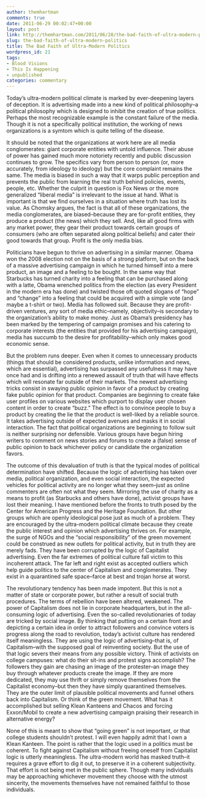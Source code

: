 ```yaml
---
author: themhartman
comments: true
date: 2011-06-29 00:02:47+00:00
layout: post
link: http://themhartman.com/2011/06/28/the-bad-faith-of-ultra-modern-politics/
slug: the-bad-faith-of-ultra-modern-politics
title: The Bad Faith of Ultra-Modern Politics
wordpress_id: 21
tags:
- Blood Visions
- This Is Happening
- unpublished
categories: commentary
---
```


Today’s ultra-modern political climate is marked by ever-deepening layers of deception. It is advertising made into a new kind of political philosophy–a political philosophy which is designed to inhibit the creation of true politics. Perhaps the most recognizable example is the constant failure of the media. Though it is not a specifically political institution, the working of news organizations is a symtom which is quite telling of the disease.

It should be noted that the organizations at work here are all media conglomerates: giant corporate entities with untold influence. Their abuse of power has gained much more notoriety recently and public discussion continues to grow. The specifics vary from person to person (or, more accurately, from ideology to ideology) but the core complaint remains the same. The media is biased in such a way that it warps public perception and prevents the public from learning the real truth behind policies, events, people, etc. Whether the culprit in question is Fox News or the more generalized “liberal media” is irrelevant to the issue at hand. What is important is that we find ourselves in a situation where truth has lost its value. As Chomsky argues, the fact is that all of these organizations, the media conglomerates, are biased–because they are for-profit entities, they produce a product (the news) which they sell. And, like all good firms with any market power, they gear their product towards certain groups of consumers (who are often separated along political beliefs) and cater their good towards that group. Profit is the only media bias.

Politicians have begun to thrive on advertising in a similar manner. Obama won the 2008 election not on the basis of a strong platform, but on the back of a massive advertising campaign in which he turned himself into a mere product, an image and a feeling to be bought. In the same way that Starbucks has turned charity into a feeling that can be purchased along with a latte, Obama wrenched politics from the election (as every President in the modern era has done) and twisted those oft quoted slogans of “hope” and “change” into a feeling that could be acquired with a simple vote (and maybe a t-shirt or two). Media has followed suit. Because they are profit-driven ventures, any sort of media ethic–namely, objectivity–is secondary to the organization’s ability to make money. Just as Obama’s presidency has been marked by the tempering of campaign promises and his catering to corporate interests (the entities that provided for his advertising campaign), media has succumb to the desire for profitability–which only makes good economic sense.

But the problem runs deeper. Even when it comes to unnecessary products (things that should be considered products, unlike information and news, which are essential), advertising has surpassed any usefulness it may have once had and is drifting into a renewed assault of truth that will have effects which will resonate far outside of their markets. The newest advertising tricks consist in swaying public opinion in favor of a product by creating fake public opinion for that product. Companies are beginning to create fake user profiles on various websites which purport to display user chosen content in order to create “buzz.” The effect is to convince people to buy a product by creating the lie that the product is well-liked by a reliable source. It takes advertising outside of expected avenues and masks it in social interaction. The fact that political organizations are beginning to follow suit is neither surprising nor defensible. Various groups have begun hiring writers to comment on news stories and forums to create a (false) sense of public opinion to back whichever policy or candidate the organization favors.

The outcome of this devaluation of truth is that the typical modes of political determination have shifted. Because the logic of advertising has taken over media, political organization, and even social interaction, the expected vehicles for political activity are no longer what they seem–just as online commenters are often not what they seem. Mirroring the use of charity as a means to profit (as Starbucks and others have done), activist groups have lost their meaning. I have mentioned before the fronts to truth posed by the Center for American Progress and the Heritage Foundation. But other groups which are openly ideological pose just as much of a problem. They are encouraged by the ultra-modern political climate because they create the public interest and opinion which advertising thrives on. For example, the surge of NGOs and the “social responsibility” of the green movement could be construed as new outlets for political activity, but in truth they are merely fads. They have been corrupted by the logic of Capitalist advertising. Even the far extremes of political culture fall victim to this incoherent attack. The far left and right exist as accepted outliers which help guide politics to the center of Capitalism and conglomerates. They exist in a quarantined safe space–farce at best and trojan horse at worst.

The revolutionary tendency has been made impotent. But this is not a matter of state or corporate power, but rather a result of social truth procedures. The terms of rebellion have been altered, weakened. The power of Capitalism does not lie in corporate headquarters, but in the all-consuming logic of advertising. Even the so-called revolutionaries of today are tricked by social image. By thinking that putting on a certain front and depicting a certain idea in order to attract followers and convince voters is progress along the road to revolution, today’s activist culture has rendered itself meaningless. They are using the logic of advertising–that is, of Capitalism–with the supposed goal of reinventing society. But the use of that logic severs their means from any possible victory. Think of activists on college campuses: what do their sit-ins and protest signs accomplish? The followers they gain are chasing an image of the protester–an image they buy through whatever products create the image. If they are more dedicated, they may use thrift or simply remove themselves from the Capitalist economy–but then they have simply quarantined themselves. They are the outer limit of plausible political movements and funnel others back into Capitalism. Or think of the green movement. What has it accomplished but selling Klean Kanteens and Chacos and forcing Exxon/Mobil to create a new advertising campaign praising their research in alternative energy?

None of this is meant to show that “going green” is not important, or that college students shouldn’t protest. I will even happily admit that I own a Klean Kanteen. The point is rather that the logic used in a politics must be coherent. To fight against Capitalism without freeing oneself from Capitalist logic is utterly meaningless. The ultra-modern world has masked truth–it requires a grave effort to dig it out, to preserve it in a coherent subjectivity. That effort is not being met in the public sphere. Though many individuals may be approaching whichever movement they choose with the utmost sincerity, the movements themselves have not remained faithful to those individuals.
